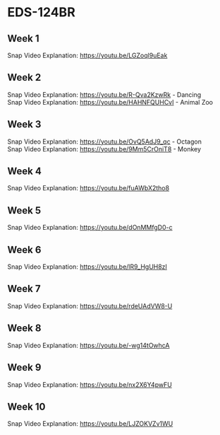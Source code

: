 # EDS-124BR

## Week 1
Snap Video Explanation: https://youtu.be/LGZoql9uEak

## Week 2
Snap Video Explanation: https://youtu.be/R-Qva2KzwRk - Dancing
<br>
Snap Video Explanation: https://youtu.be/HAHNFQUHCvI - Animal Zoo

## Week 3
Snap Video Explanation: https://youtu.be/OvQ5AdJ9_qc - Octagon
<br>
Snap Video Explanation: https://youtu.be/9Mm5CrOniT8 - Monkey

## Week 4
Snap Video Explanation: https://youtu.be/fuAWbX2tho8

## Week 5
Snap Video Explanation: https://youtu.be/dOnMMfgD0-c

## Week 6
Snap Video Explanation: https://youtu.be/lR9_HgUH8zI

## Week 7
Snap Video Explanation: https://youtu.be/rdeUAdVW8-U

## Week 8
Snap Video Explanation: https://youtu.be/-wg14tOwhcA

## Week 9
Snap Video Explanation: https://youtu.be/nx2X6Y4pwFU

## Week 10
Snap Video Explanation: https://youtu.be/LJZOKVZv1WU
